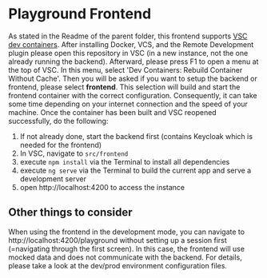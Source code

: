 # Playground Frontend

As stated in the Readme of the parent folder, this frontend supports [VSC dev containers](https://code.visualstudio.com/docs/devcontainers/containers). After installing Docker, VCS, and the Remote Development plugin please open this repository in VSC (in a new instance, not the one already running the backend). Afterward, please press F1 to open a menu at the top of VSC. In this menu, select 'Dev Containers: Rebuild Container Without Cache'. Then you will be asked if you want to setup the backend or frontend, please select **frontend**. This selection will build and start the frontend container with the correct configuration. Consequently, it can take some time depending on your internet connection and the speed of your machine. Once the container has been built and VSC reopened successfully, do the following:

1. If not already done, start the backend first (contains Keycloak which is needed for the frontend)
2. In VSC, navigate to ```src/frontend```
3. execute `npm install` via the Terminal to install all dependencies
4. execute `ng serve` via the Terminal to build the current app and serve a development server
5. open http://localhost:4200 to access the instance

## Other things to consider

When using the frontend in the development mode, you can navigate to http://localhost:4200/playground without setting up a session first (=navigating through the first screen).
In this case, the frontend will use mocked data and does not communicate with the backend. For details, please take a look at the dev/prod environment configuration files.